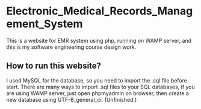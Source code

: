# Electronic_Medical_Records_Management_System
This is a website for EMR system using php, running on WAMP server, and this is my software engineering course design work.   

## How to run this website?
I used MySQL for the database, so you need to import the .sql file before start.
There are many ways to import .sql files to your SQL databases, if you are using WAMP server, just open phpmyadmin on browser, then create a new database using UTF-8_general_ci.
(Unfinished.)

